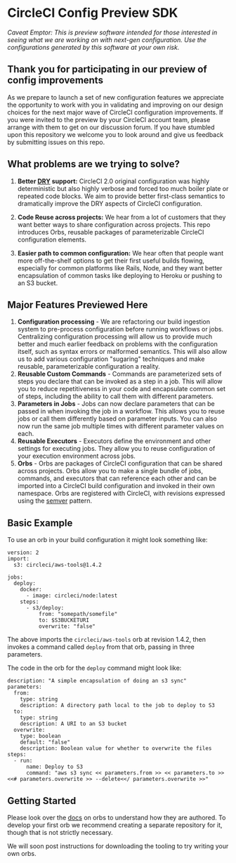 # CircleCI Config Preview SDK

_Caveat Emptor: This is preview software intended for those interested in seeing what we are working on with next-gen configuration. Use the configurations generated by this software at your own risk._

## Thank you for participating in our preview of config improvements
As we prepare to launch a set of new configuration features we appreciate the opportunity to work with you in validating and improving on our design choices for the next major wave of CircleCI configuration improvements. If you were invited to the preview by your CircleCI account team, please arrange with them to get on our discussion forum. If you have stumbled upon this repository we welcome you to look around and give us feedback by submitting issues on this repo.

## What problems are we trying to solve?
1. **Better [DRY](https://en.wikipedia.org/wiki/Don%27t_repeat_yourself) support:** CircleCI 2.0 original configuration was highly deterministic but also highly verbose and forced too much boiler plate or repeated code blocks. We aim to provide better first-class semantics to dramatically improve the DRY aspects of CircleCI configuration.

2. **Code Reuse across projects:** We hear from a lot of customers that they want better ways to share configuration across projects. This repo introduces Orbs, reusable packages of parameterizable CircleCI configuration elements.

3. **Easier path to common configuration:** We hear often that people want more off-the-shelf options to get their first useful builds flowing, especially for common platforms like Rails, Node, and they want better encapsulation of common tasks like deploying to Heroku or pushing to an S3 bucket.

## Major Features Previewed Here

1. **Configuration processing** - We are refactoring our build ingestion system to pre-process configuration before running workflows or jobs. Centralizing configuration processing will allow us to provide much better and much earlier feedback on problems with the configuration itself, such as syntax errors or malformed semantics. This will also allow us to add various configuration "sugaring" techniques and make reusable, parameterizable configuration a reality.
2. **Reusable Custom Commands** - Commands are parameterized sets of steps you declare that can be invoked as a step in a job. This will allow you to reduce repetitiveness in your code and encapsulate common set of steps, including the ability to call them with different parameters.
3. **Parameters in Jobs** - Jobs can now declare parameters that can be passed in when invoking the job in a workflow. This allows you to reuse jobs or call them differently based on parameter inputs. You can also now run the same job multiple times with different parameter values on each.
4. **Reusable Executors** - Executors define the environment and other settings for executing jobs. They allow you to reuse configuration of your execution environment across jobs.
5. **Orbs** - Orbs are packages of CircleCI configuration that can be shared across projects. Orbs allow you to make a single bundle of jobs, commands, and executors that can reference each other and can be imported into a CircleCI build configuration and invoked in their own namespace. Orbs are registered with CircleCI, with revisions expressed using the [semver](https://semver.org/) pattern.

## Basic Example
To use an orb in your build configuration it might look something like:

```
version: 2
import:
  s3: circleci/aws-tools@1.4.2

jobs:
  deploy:
    docker:
      - image: circleci/node:latest
    steps:
      - s3/deploy:
          from: "somepath/somefile"
          to: $S3BUCKETURI
          overwrite: "false"
```

The above imports the `circleci/aws-tools` orb at revision 1.4.2, then invokes a command called `deploy` from that orb, passing in three parameters.

The code in the orb for the `deploy` command might look like:

```
description: "A simple encapsulation of doing an s3 sync"
parameters:
  from:
    type: string
    description: A directory path local to the job to deploy to S3
  to:
    type: string
    description: A URI to an S3 bucket
  overwrite:
    type: boolean
    default: "false"
    description: Boolean value for whether to overwrite the files
steps:
  - run:
      name: Deploy to S3
      command: "aws s3 sync << parameters.from >> << parameters.to >><<# parameters.overwrite >> --delete<</ parameters.overwrite >>"
```

## Getting Started
Please look over the [docs](/docs/) on orbs to understand how they are authored. To develop your first orb we recommend creating a separate repository for it, though that is not strictly necessary.

We will soon post instructions for downloading the tooling to try writing your own orbs.

